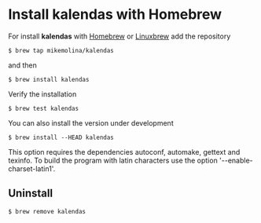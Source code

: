 Install kalendas with Homebrew
==============================

For install **kalendas** with [Homebrew](http://brew.sh/) or [Linuxbrew](http://brew.sh/linuxbrew/) add the repository

    $ brew tap mikemolina/kalendas
and then

    $ brew install kalendas
Verify the installation

    $ brew test kalendas
You can also install the version under development

    $ brew install --HEAD kalendas
This option requires the dependencies autoconf, automake, gettext and texinfo.
To build the program with latin characters use the option '--enable-charset-latin1'.

Uninstall
---------
    $ brew remove kalendas
